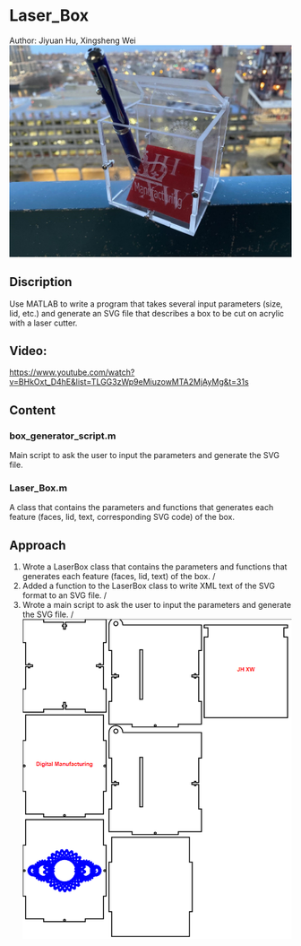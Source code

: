 # Laser_Box
Author: Jiyuan Hu, Xingsheng Wei
![alt text](https://github.com/XingshengWei233/Laser_Box/blob/main/image/picture.jpg)
## Discription
Use MATLAB to write a program that takes several input parameters (size, lid, etc.) and generate an SVG file that describes a box to be cut on acrylic with a laser cutter.
## Video:
https://www.youtube.com/watch?v=BHkOxt_D4hE&list=TLGG3zWp9eMiuzowMTA2MjAyMg&t=31s
## Content
### box_generator_script.m
Main script to ask the user to input the parameters and generate the SVG file.
### Laser_Box.m
A class that contains the parameters and functions that generates each feature (faces, lid, text, corresponding SVG code) of the box.
## Approach
1. Wrote a LaserBox class that contains the parameters and functions that generates each feature (faces, lid, text) of the box. /
2. Added a function to the LaserBox class to write XML text of the SVG format to an SVG file. /
3. Wrote a main script to ask the user to input the parameters and generate the SVG file. /
![alt text](https://github.com/XingshengWei233/Laser_Box/blob/main/image/generated%20SVG.PNG)
